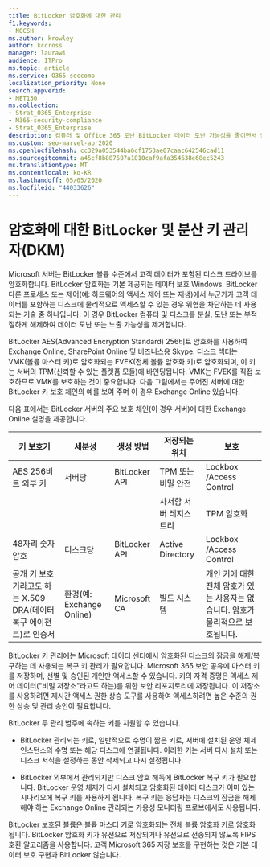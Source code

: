 ```yaml
---
title: BitLocker 암호화에 대한 관리
f1.keywords:
- NOCSH
ms.author: krowley
author: kccross
manager: laurawi
audience: ITPro
ms.topic: article
ms.service: O365-seccomp
localization_priority: None
search.appverid:
- MET150
ms.collection:
- Strat_O365_Enterprise
- M365-security-compliance
- Strat_O365_Enterprise
description: 컴퓨터 및 Office 365 도난 BitLocker 데이터 도난 가능성을 줄이면서 암호화 암호화를 사용하는 방법에 대해 자세히 알아보습니다.
ms.custom: seo-marvel-apr2020
ms.openlocfilehash: cc329a053544ba6cf1753ae07caac642546cad11
ms.sourcegitcommit: a45cf8b887587a1810caf9afa354638e68ec5243
ms.translationtype: MT
ms.contentlocale: ko-KR
ms.lasthandoff: 05/05/2020
ms.locfileid: "44033626"
---
```

# <a name="bitlocker-and-distributed-key-manager-dkm-for-encryption"></a>암호화에 대한 BitLocker 및 분산 키 관리자(DKM)

Microsoft 서버는 BitLocker 볼륨 수준에서 고객 데이터가 포함된 디스크 드라이브를 암호화합니다. BitLocker 암호화는 기본 제공되는 데이터 보호 Windows. BitLocker 다른 프로세스 또는 제어(예: 하드웨어의 액세스 제어 또는 재생)에서 누군가가 고객 데이터를 포함하는 디스크에 물리적으로 액세스할 수 있는 경우 위협을 차단하는 데 사용되는 기술 중 하나입니다. 이 경우 BitLocker 컴퓨터 및 디스크를 분실, 도난 또는 부적절하게 해제하여 데이터 도난 또는 노출 가능성을 제거합니다.

BitLocker AES(Advanced Encryption Standard) 256비트 암호화를 사용하여 Exchange Online, SharePoint Online 및 비즈니스용 Skype. 디스크 섹터는 VMK(볼륨 마스터 키)로 암호화되는 FVEK(전체 볼륨 암호화 키)로 암호화되며, 이 키는 서버의 TPM(신뢰할 수 있는 플랫폼 모듈)에 바인딩됩니다. VMK는 FVEK를 직접 보호하므로 VMK를 보호하는 것이 중요합니다. 다음 그림에서는 주어진 서버에 대한 BitLocker 키 보호 체인의 예를 보여 주며 이 경우 Exchange Online 있습니다.

다음 표에서는 BitLocker 서버의 주요 보호 체인(이 경우 서버)에 대한 Exchange Online 설명을 제공합니다.

| 키 보호기 | 세분성 | 생성 방법 | 저장되는 위치 | 보호 |
|--------------------------------------------------------------------------------|-------------------------------------------------|----------------|-------------------------|--------------------------------------------------------------------------------------------------|
| AES 256비트 외부 키 | 서버당 | BitLocker API | TPM 또는 비밀 안전 | Lockbox /Access Control |
|  |  |  | 사서함 서버 레지스트리 | TPM 암호화 |
| 48자리 숫자 암호 | 디스크당 | BitLocker API | Active Directory | Lockbox /Access Control |
| 공개 키 보호기라고도 하는 X.509 DRA(데이터 복구 에이전트)로 인증서 | 환경(예: Exchange Online) | Microsoft CA | 빌드 시스템 | 개인 키에 대한 전체 암호가 있는 사용자는 없습니다. 암호가 물리적으로 보호됩니다. |


BitLocker 키 관리에는 Microsoft 데이터 센터에서 암호화된 디스크의 잠금을 해제/복구하는 데 사용되는 복구 키 관리가 필요합니다. Microsoft 365 보안 공유에 마스터 키를 저장하며, 선별 및 승인된 개인만 액세스할 수 있습니다. 키의 자격 증명은 액세스 제어 데이터("비밀 저장소"라고도 하는)를 위한 보안 리포지토리에 저장됩니다. 이 저장소를 사용하려면 제시간 액세스 권한 상승 도구를 사용하여 액세스하려면 높은 수준의 권한 상승 및 관리 승인이 필요합니다.

BitLocker 두 관리 범주에 속하는 키를 지원할 수 있습니다.

- BitLocker 관리되는 키로, 일반적으로 수명이 짧은 키로, 서버에 설치된 운영 체제 인스턴스의 수명 또는 해당 디스크에 연결됩니다. 이러한 키는 서버 다시 설치 또는 디스크 서식을 설정하는 동안 삭제되고 다시 설정됩니다.

- BitLocker 외부에서 관리되지만 디스크 암호 해독에 BitLocker 복구 키가 필요합니다. BitLocker 운영 체제가 다시 설치되고 암호화된 데이터 디스크가 이미 있는 시나리오에 복구 키를 사용하게 됩니다. 복구 키는 응답자는 디스크의 잠금을 해제해야 하는 Exchange Online 관리되는 가용성 모니터링 프로브에서도 사용됩니다.

BitLocker 보호된 볼륨은 볼륨 마스터 키로 암호화되는 전체 볼륨 암호화 키로 암호화됩니다. BitLocker 암호화 키가 유선으로 저장되거나 유선으로 전송되지 않도록 FIPS 호환 알고리즘을 사용합니다. 고객 Microsoft 365 저장 보호를 구현하는 것은 기본 데이터 보호 구현과 BitLocker 않습니다.
